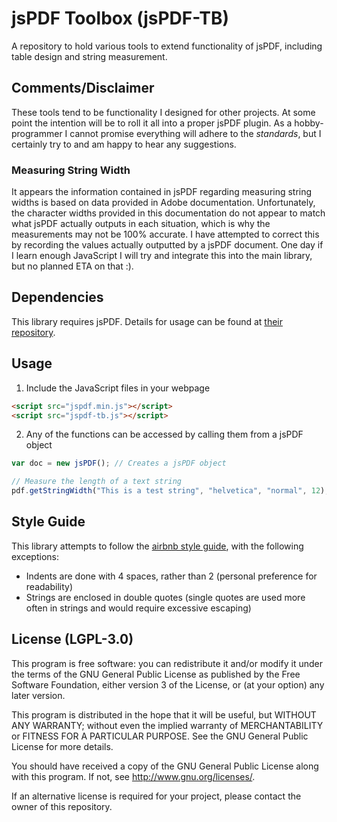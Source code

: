 # jsPDF Toolbox (jsPDF-TB)
A repository to hold various tools to extend functionality of jsPDF, 
including table design and string measurement.

## Comments/Disclaimer
These tools tend to be functionality I designed for other projects. At 
some point the intention will be to roll it all into a proper jsPDF 
plugin. As a hobby-programmer I cannot promise everything will adhere 
to the *standards*, but I certainly try to and am happy to hear any 
suggestions.

### Measuring String Width
It appears the information contained in jsPDF regarding measuring 
string widths is based on data provided in Adobe documentation. 
Unfortunately, the character widths provided in this documentation 
do not appear to match what jsPDF actually outputs in each situation, 
which is why the measurements may not be 100% accurate. I have 
attempted to correct this by recording the values actually outputted 
by a jsPDF document. One day if I learn enough JavaScript I will try 
and integrate this into the main library, but no planned ETA on that :).

## Dependencies
This library requires jsPDF. Details for usage can be found at 
[their repository](https://github.com/MrRio/jsPDF).

## Usage
1. Include the JavaScript files in your webpage
```html
<script src="jspdf.min.js"></script>
<script src="jspdf-tb.js"></script>
```
2. Any of the functions can be accessed by calling them from a jsPDF 
object
```javascript
var doc = new jsPDF(); // Creates a jsPDF object

// Measure the length of a text string
pdf.getStringWidth("This is a test string", "helvetica", "normal", 12); // 100.032 pt
```

## Style Guide
This library attempts to follow the 
[airbnb style guide](https://github.com/airbnb/javascript), with the 
following exceptions:
- Indents are done with 4 spaces, rather than 2 (personal preference for 
readability)
- Strings are enclosed in double quotes (single quotes are used more 
often in strings and would require excessive escaping)

## License (LGPL-3.0)
This program is free software: you can redistribute it and/or modify 
it under the terms of the GNU General Public License as published by 
the Free Software Foundation, either version 3 of the License, or (at 
your option) any later version.

This program is distributed in the hope that it will be useful, but 
WITHOUT ANY WARRANTY; without even the implied warranty of 
MERCHANTABILITY or FITNESS FOR A PARTICULAR PURPOSE.  See the GNU 
General Public License for more details.

You should have received a copy of the GNU General Public License 
along with this program.  If not, see <http://www.gnu.org/licenses/>.

If an alternative license is required for your project, please contact 
the owner of this repository.
